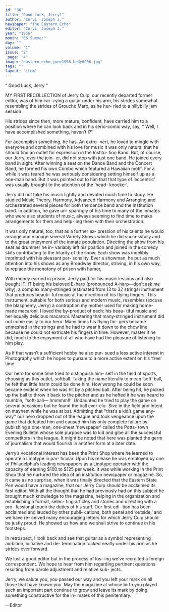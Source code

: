 ```yaml
---
id: "36"
title: "Good Luck, Jerry!"
author: "Corvi, Joseph J."
newspaper: "The Eastern Echo"
editor: "Corvi, Joseph J."
year: "1956"
month: "06 Summer"
day: ""
volume: "1"
issue: "2"
_page: "4"
image: "eastern_echo_june1956_body0006.jpg"
tags: ""
layout: "item"
---
```

“ Good Luck, Jerry "

MY FIRST RECOLLECTION of Jerry Culp,
our recently departed former editor, was of him car-
rying a guitar under his arm, his strides somewhat
resembling the strides of Groucho Marx, as he hur-
ried to a hillybilly jam session.

His strides since then, more mature, confident,
have carried him to a position where he can look
back and in his serio-comic way, say, ‘‘ Well, I have
accomplished something, haven’t I?’’

For accomplish something, he has. An extro-
vert, he loved to mingle with everyone and combined
with his love for music it was only natural that he
should find an outlet for expression in the Institu-
tion Band. But, of course, our Jerry, ever the join-
er, did not stop with just one band. He joined
every band in sight. After winning a seat on the
Dance Band and the Concert Band, he formed his
own Combo which featured a Hawaiian motif. For
a while it was feared he was seriously considering
setting himself up as a one-man band. But it was
pointed out to him that that type of ‘eccentric’ was
usually brought to the attention of the ‘head-
knocker’.

Jerry did not take his music lightly and devoted
much time to study. He studied Music Theory,
Harmony, Advanced Harmony and Arranging and
orchestrated several pieces for both the dance band
and the institution band. In addition, he gave un-
sparingly of his time to many of the inmates who
were also students of music, always seeming to
find time to make arrangements for them and help-
ing them with their orchestration.

It was only natural, too, that as a further ex-
pression of his talents he would arrange and manage
several Variety Shows which he did successfully and
to the great enjoyment of the inmate population.
Directing the show from his seat as drummer he in-
variably left his position and joined in the comedy
skits contributing to the hilarity of the show. Each
show was indelibly imprinted with his pleasant per-
sonality. Ever a showman, he put as much attention
into his shows as any Broadway director, striving,
in his own way, to replace the monotony of prison
with humor,

With money earned in prison, Jerry paid for
his music lessons and also bought IT. IT being his
beloved E-harp (pronounced A-harp—don’t ask me
why), a complex many-stringed (estimated from
13 to 32 strings) instrument that produces beauti-
ful music at the direction of his flying fingers. This
instrument, suitable for both serious and modern
music, resembles (excuse the blasphemy, Jerry) a
contraption my mother used for making home-made
macaroni. I loved the by-product of each: his beau-
tiful music and her equally delicious macaroni.
Mastering that many-stringed instrument did not
come easily to our hero. Many times his flying fin-
gers became enmeshed in the strings and he had to
wear it down to the chow line because he could not
extricate his fingers in time. However, master it he
did, much to the enjoyment of all who have had the
pleasure of listening to him play.

As if that wasn’t a sufficient hobby he also pur-
sued a less active interest in Photography which he
hopes to pursue to a more active extent on his ‘free’
time.

Our hero for some time tried to distinguish him-
self in the field of sports, choosing as this outlet,
softball. Taking the name literally to mean ‘soft’
ball, he felt that little harm could be done him.
How wrong he could be soon became evident when
he was hit by a pitched ball. After being hit, he
picked up the ball to throw it back to the pitcher and
as he hefted it he was heard to mumble, ‘‘soft-ball—
hmmmm!!’’ Undaunted he tried to play the game
on several occasions but he found the ball ever-elu-
Sive in the field and intent on mayhem while he was
at bat. Admitting that ‘‘that’s a kid’s game any-
way’’ our hero dropped out of the league and took
vengeance upon the game that defeated him and
caused him his only complete failure by publishing a
one-man, one-sheet ‘newspaper’ called the Potts-
town Evening Bulletin whose sole purpose was to
kid and gibe all the successful competitors in the
league. It might be noted that here was planted the
germ of journalism that would flourish in another
form at a later date.

Jerry’s vocational interest has been the Print
Shop where he learned to operate a Linotype in par-
ticular. Upon his release he was employed by one
of Philadelphia’s leading newspapers as a Linotype
operater with the capacity of earning $100 to $125
per week. It was while working in the Print Shop
that he nurtured the idea of an institution newspaper
or magazine. So, it came as no surprise, when it
was finally directed that the Eastern State Pen
would have a magazine, that our Jerry Culp should
be acclaimed its first editor. With all the thought
that he had previously had on this subject he
brought much knowledge to the magazine, helping
in the organization and establishing a format, selec-
ting articles and stories and directing with a pro-
fessional touch the duties of his staff. Our first edi-
tion has been acclaimed and lauded by other publi-
cations, both penal and ‘outside,’ and we have re-
ceived many encouraging letters for which Jerry
Culp should be justly proud. He showed us how
and we shall strive to continue in his footsteps.

In retrospect, I look back and see that guitar as
a symbol representing ambition, initiative and de-
termination tucked neatly under his arm as he
strides ever forward.

We lost a good editor but in the process of los-
ing we’ve recruited a foreign correspondent. We
hope to hear from him regarding pertinent questions
resulting from parole adjustment and relative sub-
jects.

Jerry, we salute you, you passed our way and
you left your mark on all those that have known you.
May the magazine at whose birth you played such
an important part continue to grow and leave its
mark by doing something constructive for the in-
mates of this penitentiary.

—Editor
